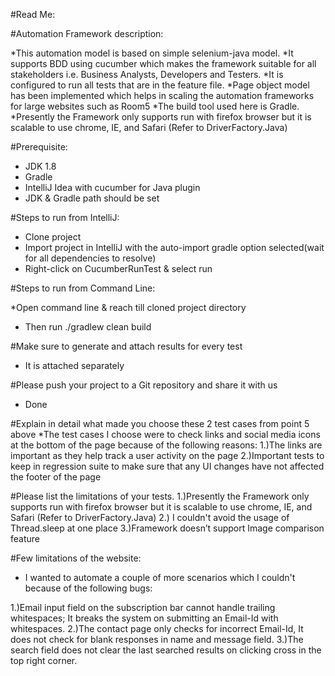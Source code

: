 #Read Me:

#Automation Framework description:

*This automation model is based on simple selenium-java model.
*It supports BDD using cucumber which makes the framework suitable for all stakeholders i.e. Business Analysts, Developers and Testers.
*It is configured to run all tests that are in the feature file.
*Page object model has been implemented which helps in scaling the automation frameworks for large websites such
 as  Room5
*The build tool used here is Gradle.
*Presently the Framework only supports run with firefox browser but it is scalable to use chrome, IE, and Safari (Refer to DriverFactory.Java)

#Prerequisite:

* JDK 1.8
* Gradle
* IntelliJ Idea with cucumber for Java plugin
* JDK & Gradle path should be set


#Steps to run from IntelliJ:

* Clone project
* Import project in IntelliJ with the auto-import gradle option selected(wait for all dependencies to resolve)
* Right-click on CucumberRunTest & select run


#Steps to run from Command Line:

*Open command line & reach till cloned project directory
* Then run ./gradlew clean build

#Make sure to generate and attach results for every test
* It is  attached separately

#Please push your project to a Git repository and share it with us
* Done

#Explain in detail what made you choose these 2 test cases from point 5 above
*The test cases I choose were to check links and social media icons at the bottom of the page because of the following reasons:
1.)The links are important as they help track a user activity on the page
2.)Important tests to keep in regression suite to make sure that any UI changes have not affected the footer of the
    page

#Please list the limitations of your tests.
1.)Presently the Framework only supports run with firefox browser but it is scalable to use chrome, IE, and Safari (Refer to DriverFactory.Java)
2.) I couldn't avoid the usage of Thread.sleep at one place
3.)Framework doesn’t support Image comparison feature


#Few limitations of the website:
* I wanted to automate a couple of more scenarios which I couldn't because of the following bugs:

1.)Email input field on the subscription bar cannot handle trailing whitespaces; It breaks the system on submitting an Email-Id with whitespaces.
2.)The contact page only checks for incorrect Email-Id, It does not check for blank responses in name and message field.
3.)The search field does not clear the last searched results on clicking cross in the top right corner.
